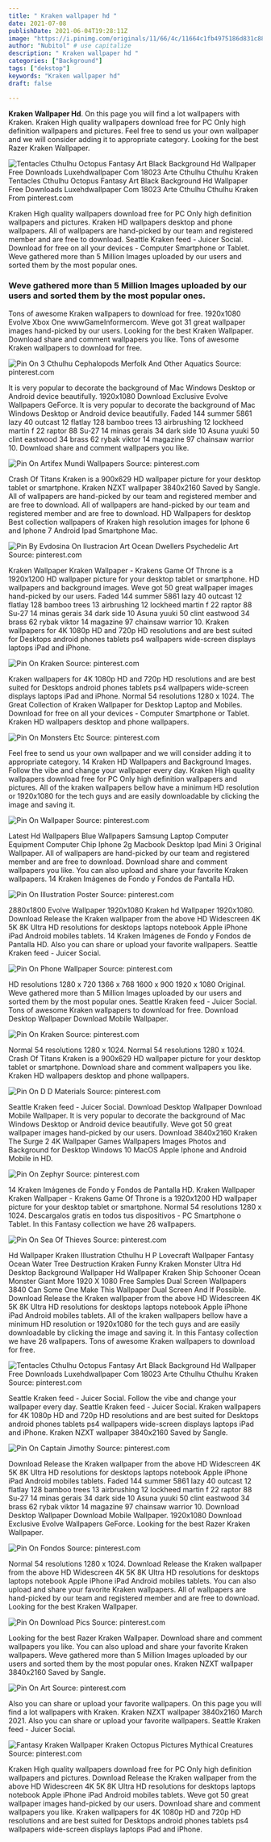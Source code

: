 ```yaml
---
title: " Kraken wallpaper hd "
date: 2021-07-08
publishDate: 2021-06-04T19:28:11Z
image: "https://i.pinimg.com/originals/11/66/4c/11664c1fb4975186d831c887801a762f.jpg"
author: "Nubitol" # use capitalize
description: " Kraken wallpaper hd "
categories: ["Background"]
tags: ["dekstop"]
keywords: "Kraken wallpaper hd"
draft: false

---
```



**Kraken Wallpaper Hd**. On this page you will find a lot wallpapers with Kraken. Kraken High quality wallpapers download free for PC Only high definition wallpapers and pictures. Feel free to send us your own wallpaper and we will consider adding it to appropriate category. Looking for the best Razer Kraken Wallpaper.

![Tentacles Cthulhu Octopus Fantasy Art Black Background Hd Wallpaper Free Downloads Luxehdwallpaper Com 18023 Arte Cthulhu Cthulhu Kraken](https://i.pinimg.com/originals/45/cc/6a/45cc6a072f8491cea0a8255e96045d4c.jpg "Tentacles Cthulhu Octopus Fantasy Art Black Background Hd Wallpaper Free Downloads Luxehdwallpaper Com 18023 Arte Cthulhu Cthulhu Kraken")
Tentacles Cthulhu Octopus Fantasy Art Black Background Hd Wallpaper Free Downloads Luxehdwallpaper Com 18023 Arte Cthulhu Cthulhu Kraken From pinterest.com


Kraken High quality wallpapers download free for PC Only high definition wallpapers and pictures. Kraken HD wallpapers desktop and phone wallpapers. All of wallpapers are hand-picked by our team and registered member and are free to download. Seattle Kraken feed - Juicer Social. Download for free on all your devices - Computer Smartphone or Tablet. Weve gathered more than 5 Million Images uploaded by our users and sorted them by the most popular ones.

### Weve gathered more than 5 Million Images uploaded by our users and sorted them by the most popular ones.

Tons of awesome Kraken wallpapers to download for free. 1920x1080 Evolve Xbox One wwwGameInformercom. Weve got 31 great wallpaper images hand-picked by our users. Looking for the best Kraken Wallpaper. Download share and comment wallpapers you like. Tons of awesome Kraken wallpapers to download for free.


![Pin On 3 Cthulhu Cephalopods Merfolk And Other Aquatics](https://i.pinimg.com/originals/28/93/bd/2893bddb3be2d9b4029e3b5874444753.jpg "Pin On 3 Cthulhu Cephalopods Merfolk And Other Aquatics")
Source: pinterest.com

It is very popular to decorate the background of Mac Windows Desktop or Android device beautifully. 1920x1080 Download Exclusive Evolve Wallpapers GeForce. It is very popular to decorate the background of Mac Windows Desktop or Android device beautifully. Faded 144 summer 5861 lazy 40 outcast 12 flatlay 128 bamboo trees 13 airbrushing 12 lockheed martin f 22 raptor 88 Su-27 14 minas gerais 34 dark side 10 Asuna yuuki 50 clint eastwood 34 brass 62 rybak viktor 14 magazine 97 chainsaw warrior 10. Download share and comment wallpapers you like.

![Pin On Artifex Mundi Wallpapers](https://i.pinimg.com/originals/94/1c/55/941c55f05a8fab6b1ec9b5d6e6069b0b.jpg "Pin On Artifex Mundi Wallpapers")
Source: pinterest.com

Crash Of Titans Kraken is a 900x629 HD wallpaper picture for your desktop tablet or smartphone. Kraken NZXT wallpaper 3840x2160 Saved by Sangle. All of wallpapers are hand-picked by our team and registered member and are free to download. All of wallpapers are hand-picked by our team and registered member and are free to download. HD Wallpapers for desktop Best collection wallpapers of Kraken high resolution images for Iphone 6 and Iphone 7 Android Ipad Smartphone Mac.

![Pin By Evdosina On Ilustracion Art Ocean Dwellers Psychedelic Art](https://i.pinimg.com/originals/8b/1e/d0/8b1ed0850e9525aa0ca30d54d630b184.jpg "Pin By Evdosina On Ilustracion Art Ocean Dwellers Psychedelic Art")
Source: pinterest.com

Kraken Wallpaper Kraken Wallpaper - Krakens Game Of Throne is a 1920x1200 HD wallpaper picture for your desktop tablet or smartphone. HD wallpapers and background images. Weve got 50 great wallpaper images hand-picked by our users. Faded 144 summer 5861 lazy 40 outcast 12 flatlay 128 bamboo trees 13 airbrushing 12 lockheed martin f 22 raptor 88 Su-27 14 minas gerais 34 dark side 10 Asuna yuuki 50 clint eastwood 34 brass 62 rybak viktor 14 magazine 97 chainsaw warrior 10. Kraken wallpapers for 4K 1080p HD and 720p HD resolutions and are best suited for Desktops android phones tablets ps4 wallpapers wide-screen displays laptops iPad and iPhone.

![Pin On Kraken](https://i.pinimg.com/originals/63/69/b2/6369b2144f823dfc209f78a1a8e64eea.png "Pin On Kraken")
Source: pinterest.com

Kraken wallpapers for 4K 1080p HD and 720p HD resolutions and are best suited for Desktops android phones tablets ps4 wallpapers wide-screen displays laptops iPad and iPhone. Normal 54 resolutions 1280 x 1024. The Great Collection of Kraken Wallpaper for Desktop Laptop and Mobiles. Download for free on all your devices - Computer Smartphone or Tablet. Kraken HD wallpapers desktop and phone wallpapers.

![Pin On Monsters Etc](https://i.pinimg.com/originals/3a/dc/9b/3adc9b39ac34f5fd9ee14f932a0b1b3c.jpg "Pin On Monsters Etc")
Source: pinterest.com

Feel free to send us your own wallpaper and we will consider adding it to appropriate category. 14 Kraken HD Wallpapers and Background Images. Follow the vibe and change your wallpaper every day. Kraken High quality wallpapers download free for PC Only high definition wallpapers and pictures. All of the kraken wallpapers bellow have a minimum HD resolution or 1920x1080 for the tech guys and are easily downloadable by clicking the image and saving it.

![Pin On Wallpaper](https://i.pinimg.com/originals/94/1b/e3/941be3d618372cd2c3fbc71e74ca5108.png "Pin On Wallpaper")
Source: pinterest.com

Latest Hd Wallpapers Blue Wallpapers Samsung Laptop Computer Equipment Computer Chip Iphone 2g Macbook Desktop Ipad Mini 3 Original Wallpaper. All of wallpapers are hand-picked by our team and registered member and are free to download. Download share and comment wallpapers you like. You can also upload and share your favorite Kraken wallpapers. 14 Kraken Imágenes de Fondo y Fondos de Pantalla HD.

![Pin On Illustration Poster](https://i.pinimg.com/736x/44/e7/73/44e7733357b7940232e6e3b8fbe8ae51.jpg "Pin On Illustration Poster")
Source: pinterest.com

2880x1800 Evolve Wallpaper 1920x1080 Kraken hd Wallpaper 1920x1080. Download Release the Kraken wallpaper from the above HD Widescreen 4K 5K 8K Ultra HD resolutions for desktops laptops notebook Apple iPhone iPad Android mobiles tablets. 14 Kraken Imágenes de Fondo y Fondos de Pantalla HD. Also you can share or upload your favorite wallpapers. Seattle Kraken feed - Juicer Social.

![Pin On Phone Wallpaper](https://i.pinimg.com/originals/01/90/69/019069e9a2c41f820a053d2653556632.jpg "Pin On Phone Wallpaper")
Source: pinterest.com

HD resolutions 1280 x 720 1366 x 768 1600 x 900 1920 x 1080 Original. Weve gathered more than 5 Million Images uploaded by our users and sorted them by the most popular ones. Seattle Kraken feed - Juicer Social. Tons of awesome Kraken wallpapers to download for free. Download Desktop Wallpaper Download Mobile Wallpaper.

![Pin On Kraken](https://i.pinimg.com/originals/80/c7/60/80c760d44a438db981a966389139aeca.jpg "Pin On Kraken")
Source: pinterest.com

Normal 54 resolutions 1280 x 1024. Normal 54 resolutions 1280 x 1024. Crash Of Titans Kraken is a 900x629 HD wallpaper picture for your desktop tablet or smartphone. Download share and comment wallpapers you like. Kraken HD wallpapers desktop and phone wallpapers.

![Pin On D D Materials](https://i.pinimg.com/originals/97/6f/d5/976fd575ce3d75333461b13225d35198.png "Pin On D D Materials")
Source: pinterest.com

Seattle Kraken feed - Juicer Social. Download Desktop Wallpaper Download Mobile Wallpaper. It is very popular to decorate the background of Mac Windows Desktop or Android device beautifully. Weve got 50 great wallpaper images hand-picked by our users. Download 3840x2160 Kraken The Surge 2 4K Wallpaper Games Wallpapers Images Photos and Background for Desktop Windows 10 MacOS Apple Iphone and Android Mobile in HD.

![Pin On Zephyr](https://i.pinimg.com/originals/e7/bd/16/e7bd16bad1d54dcb0943f042e08b718d.jpg "Pin On Zephyr")
Source: pinterest.com

14 Kraken Imágenes de Fondo y Fondos de Pantalla HD. Kraken Wallpaper Kraken Wallpaper - Krakens Game Of Throne is a 1920x1200 HD wallpaper picture for your desktop tablet or smartphone. Normal 54 resolutions 1280 x 1024. Descargalos gratis en todos tus dispositivos - PC Smartphone o Tablet. In this Fantasy collection we have 26 wallpapers.

![Pin On Sea Of Thieves](https://i.pinimg.com/originals/11/c0/c8/11c0c822c1209a6b0b4e139fd67e7406.jpg "Pin On Sea Of Thieves")
Source: pinterest.com

Hd Wallpaper Kraken Illustration Cthulhu H P Lovecraft Wallpaper Fantasy Ocean Water Tree Destruction Kraken Funny Kraken Monster Ultra Hd Desktop Background Wallpaper Hd Wallpaper Kraken Ship Schooner Ocean Monster Giant More 1920 X 1080 Free Samples Dual Screen Wallpapers 3840 Can Some One Make This Wallpaper Dual Screen And If Possible. Download Release the Kraken wallpaper from the above HD Widescreen 4K 5K 8K Ultra HD resolutions for desktops laptops notebook Apple iPhone iPad Android mobiles tablets. All of the kraken wallpapers bellow have a minimum HD resolution or 1920x1080 for the tech guys and are easily downloadable by clicking the image and saving it. In this Fantasy collection we have 26 wallpapers. Tons of awesome Kraken wallpapers to download for free.

![Tentacles Cthulhu Octopus Fantasy Art Black Background Hd Wallpaper Free Downloads Luxehdwallpaper Com 18023 Arte Cthulhu Cthulhu Kraken](https://i.pinimg.com/originals/45/cc/6a/45cc6a072f8491cea0a8255e96045d4c.jpg "Tentacles Cthulhu Octopus Fantasy Art Black Background Hd Wallpaper Free Downloads Luxehdwallpaper Com 18023 Arte Cthulhu Cthulhu Kraken")
Source: pinterest.com

Seattle Kraken feed - Juicer Social. Follow the vibe and change your wallpaper every day. Seattle Kraken feed - Juicer Social. Kraken wallpapers for 4K 1080p HD and 720p HD resolutions and are best suited for Desktops android phones tablets ps4 wallpapers wide-screen displays laptops iPad and iPhone. Kraken NZXT wallpaper 3840x2160 Saved by Sangle.

![Pin On Captain Jimothy](https://i.pinimg.com/originals/d2/72/0b/d2720bf531a076976cf6de1c16b56146.png "Pin On Captain Jimothy")
Source: pinterest.com

Download Release the Kraken wallpaper from the above HD Widescreen 4K 5K 8K Ultra HD resolutions for desktops laptops notebook Apple iPhone iPad Android mobiles tablets. Faded 144 summer 5861 lazy 40 outcast 12 flatlay 128 bamboo trees 13 airbrushing 12 lockheed martin f 22 raptor 88 Su-27 14 minas gerais 34 dark side 10 Asuna yuuki 50 clint eastwood 34 brass 62 rybak viktor 14 magazine 97 chainsaw warrior 10. Download Desktop Wallpaper Download Mobile Wallpaper. 1920x1080 Download Exclusive Evolve Wallpapers GeForce. Looking for the best Razer Kraken Wallpaper.

![Pin On Fondos](https://i.pinimg.com/originals/dc/ca/fb/dccafb30f8969ce8c2c84542dbdabf7e.jpg "Pin On Fondos")
Source: pinterest.com

Normal 54 resolutions 1280 x 1024. Download Release the Kraken wallpaper from the above HD Widescreen 4K 5K 8K Ultra HD resolutions for desktops laptops notebook Apple iPhone iPad Android mobiles tablets. You can also upload and share your favorite Kraken wallpapers. All of wallpapers are hand-picked by our team and registered member and are free to download. Looking for the best Kraken Wallpaper.

![Pin On Download Pics](https://i.pinimg.com/originals/e4/66/3e/e4663e991c1dab024c52ea8e5bbf62ea.jpg "Pin On Download Pics")
Source: pinterest.com

Looking for the best Razer Kraken Wallpaper. Download share and comment wallpapers you like. You can also upload and share your favorite Kraken wallpapers. Weve gathered more than 5 Million Images uploaded by our users and sorted them by the most popular ones. Kraken NZXT wallpaper 3840x2160 Saved by Sangle.

![Pin On Art](https://i.pinimg.com/originals/af/db/9c/afdb9cd2bee04259138d196aa218d9eb.jpg "Pin On Art")
Source: pinterest.com

Also you can share or upload your favorite wallpapers. On this page you will find a lot wallpapers with Kraken. Kraken NZXT wallpaper 3840x2160 March 2021. Also you can share or upload your favorite wallpapers. Seattle Kraken feed - Juicer Social.

![Fantasy Kraken Wallpaper Kraken Octopus Pictures Mythical Creatures](https://i.pinimg.com/originals/11/66/4c/11664c1fb4975186d831c887801a762f.jpg "Fantasy Kraken Wallpaper Kraken Octopus Pictures Mythical Creatures")
Source: pinterest.com

Kraken High quality wallpapers download free for PC Only high definition wallpapers and pictures. Download Release the Kraken wallpaper from the above HD Widescreen 4K 5K 8K Ultra HD resolutions for desktops laptops notebook Apple iPhone iPad Android mobiles tablets. Weve got 50 great wallpaper images hand-picked by our users. Download share and comment wallpapers you like. Kraken wallpapers for 4K 1080p HD and 720p HD resolutions and are best suited for Desktops android phones tablets ps4 wallpapers wide-screen displays laptops iPad and iPhone.

